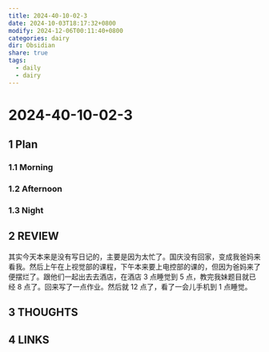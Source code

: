 ```yaml
---
title: 2024-40-10-02-3
date: 2024-10-03T18:17:32+0800
modify: 2024-12-06T00:11:40+0800
categories: dairy
dir: Obsidian
share: true
tags:
  - daily
  - dairy
---
```


# 2024-40-10-02-3

## 1 Plan

### 1.1 Morning

### 1.2 Afternoon

### 1.3 Night

## 2 REVIEW

其实今天本来是没有写日记的，主要是因为太忙了。国庆没有回家，变成我爸妈来看我。然后上午在上视觉部的课程，下午本来要上电控部的课的，但因为爸妈来了便摆烂了。跟他们一起出去去酒店，在酒店 3 点睡觉到 5 点，教完我妹题目就已经 8 点了。回来写了一点作业。然后就 12 点了，看了一会儿手机到 1 点睡觉。

## 3 THOUGHTS

## 4 LINKS